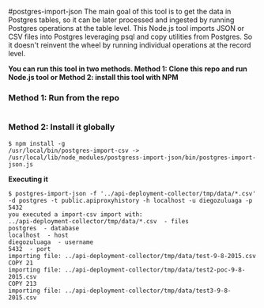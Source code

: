 #postgres-import-json
The main goal of this tool is to get the data in Postgres tables, so it can be later processed and ingested by running Postgres operations at the table level. This Node.js tool imports JSON or CSV files into Postgres leveraging psql and copy utilities from Postgres. So it doesn't reinvent the wheel by running individual operations at the record level.

**You can run this tool in two methods. Method 1: Clone this repo and run Node.js tool or Method 2: install this tool with NPM**

### Method 1: Run from the repo
```

```


### Method 2: Install it globally
```shell
$ npm install -g
/usr/local/bin/postgres-import-csv -> /usr/local/lib/node_modules/postgress-import-json/bin/postgres-import-json.js
```

**Executing it**
```shell
$ postgres-import-json -f '../api-deployment-collector/tmp/data/*.csv' -d postgres -t public.apiproxyhistory -h localhost -u diegozuluaga -p 5432
you executed a import-csv import with:
../api-deployment-collector/tmp/data/*.csv  - files
postgres  - database
localhost  - host
diegozuluaga  - username
5432  - port
importing file: ../api-deployment-collector/tmp/data/test-9-8-2015.csv
COPY 21
importing file: ../api-deployment-collector/tmp/data/test2-poc-9-8-2015.csv
COPY 213
importing file: ../api-deployment-collector/tmp/data/test3-9-8-2015.csv
```